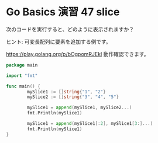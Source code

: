 # Go Basics 演習 47 slice

次のコードを実行すると、どのように表示されますか？

ヒント: 可変長配列に要素を追加する例です。

https://play.golang.org/p/bOgpomRJEkl 動作確認できます。

```go
package main

import "fmt"

func main() {
        mySlice1 := []string{"1", "2"}
        mySlice2 := []string{"3", "4", "5"}

        mySlice1 = append(mySlice1, mySlice2...)
        fmt.Println(mySlice1)

        mySlice1 = append(mySlice1[:2], mySlice1[3:]...)
        fmt.Println(mySlice1)
}
```
